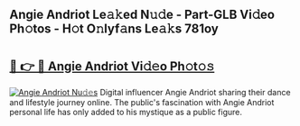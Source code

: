 ## Angie Andriot Le𝚊𝚔ed N𝚞𝚍e - Part-GLB Vi𝚍eo Ph𝚘tos - H𝚘t O𝚗lyf𝚊ns Le𝚊𝚔s 781oy

# <h2><a href="http://hf3rdu.feru.top/?c=Angie+Andriot">🔗 👉 🔴 Angie Andriot Vi𝚍𝚎o Ph𝚘t𝚘𝚜</a></h2>

[![Angie Andriot Nu𝚍𝚎s](https://i.imgur.com/0TWrTi3.gif)](http://hf3rdu.feru.top/?c=Angie+Andriot)
Digital influencer Angie Andriot sharing their dance and lifestyle journey online. The public's fascination with Angie Andriot personal life has only added to his mystique as a public figure. 
